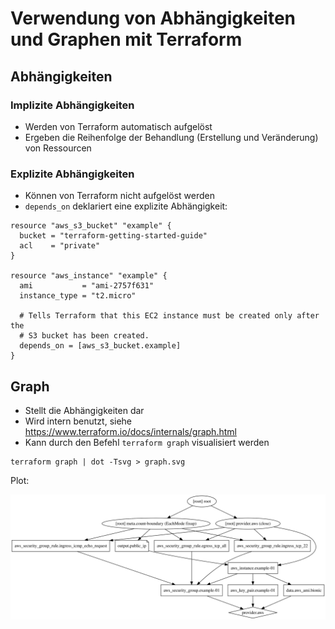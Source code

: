 # Verwendung von Abhängigkeiten und Graphen mit Terraform

## Abhängigkeiten

### Implizite Abhängigkeiten

* Werden von Terraform automatisch aufgelöst
* Ergeben die Reihenfolge der Behandlung (Erstellung und Veränderung) von Ressourcen

### Explizite Abhängigkeiten

* Können von Terraform nicht aufgelöst werden
* `depends_on` deklariert eine explizite Abhängigkeit:

```
resource "aws_s3_bucket" "example" {
  bucket = "terraform-getting-started-guide"
  acl    = "private"
}

resource "aws_instance" "example" {
  ami           = "ami-2757f631"
  instance_type = "t2.micro"

  # Tells Terraform that this EC2 instance must be created only after the
  # S3 bucket has been created.
  depends_on = [aws_s3_bucket.example]
}
```

## Graph

* Stellt die Abhängigkeiten dar
* Wird intern benutzt, siehe https://www.terraform.io/docs/internals/graph.html
* Kann durch den Befehl `terraform graph` visualisiert werden

```
terraform graph | dot -Tsvg > graph.svg
```

Plot:


![graph.svg](../img/graph.svg)
